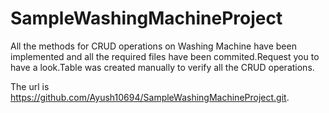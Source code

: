 # SampleWashingMachineProject

All the methods for CRUD operations on Washing Machine have been implemented and all the required files have been commited.Request you to have a look.Table was created manually to verify all the CRUD operations.

The url is https://github.com/Ayush10694/SampleWashingMachineProject.git.

